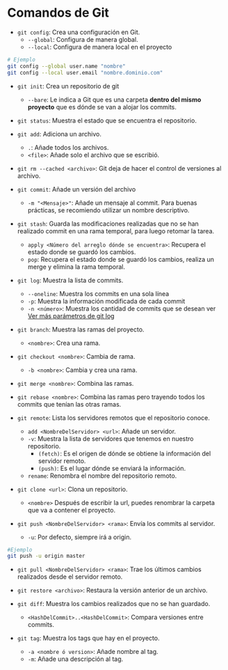 # Comandos de Git

- `git config`: Crea una configuración en Git.
  - `--global`: Configura de manera global.
  - `--local`: Configura de manera local en el proyecto

```sh
# Ejemplo
git config --global user.name "nombre"
git config --local user.email "nombre.dominio.com"
```

- `git init`: Crea un repositorio de git
  - `--bare`: Le indica a Git que es una carpeta **dentro del mismo proyecto** que es dónde se van a alojar los commits.

- `git status`: Muestra el estado que se encuentra el repositorio.

- `git add`: Adiciona un archivo.
  - `.`: Añade todos los archivos.
  - `<file>`: Añade solo el archivo que se escribió.

- `git rm --cached <archivo>`: Git deja de hacer el control de versiones al archivo.

- `git commit`: Añade un versión del archivo
  - `-m "<Mensaje>"`: Añade un mensaje al commit. Para buenas prácticas, se recomiendo utilizar un nombre descriptivo.

- `git stash`: Guarda las modificaciones realizadas que no se han realizado commit en una rama temporal, para luego retomar la tarea.
  - `apply <Número del arreglo dónde se encuentra>`: Recupera el estado donde se guardó los cambios.
  - `pop`: Recupera el estado donde se guardó los cambios, realiza un merge y elimina la rama temporal.

- `git log`: Muestra la lista de commits.
  - `--oneline`: Muestra los commits en una sola línea
  - `-p`: Muestra la información modificada de cada commit
  - `-n <número>`: Muestra los cantidad de commits que se desean ver
[Ver más parámetros de git log](https://devhints.io/git-log)

- `git branch`: Muestra las ramas del proyecto.
  - `<nombre>`: Crea una rama.

- `git checkout <nombre>`: Cambia de rama.
  - `-b <nombre>`: Cambia y crea una rama.

- `git merge <nombre>`: Combina las ramas.

- `git rebase <nombre>`: Combina las ramas pero trayendo todos los commits que tenían las otras ramas.

- `git remote`: Lista los servidores remotos que el repositorio conoce.
  - `add <NombreDelServidor> <url>`: Añade un servidor.
  - `-v`: Muestra la lista de servidores que tenemos en nuestro repositorio.
    - `(fetch)`: Es el origen de dónde se obtiene la información del servidor remoto.
    - `(push)`: Es el lugar dónde se enviará la información.
  - `rename`: Renombra el nombre del repositorio remoto.

- `git clone <url>`: Clona un repositorio.
  - `<nombre>` Después de escribir la url, puedes renombrar la carpeta que va a contener el proyecto.

- `git push <NombreDelServidor> <rama>`: Envía los commits al servidor.
  - `-u`: Por defecto, siempre irá a origin.

```sh
#Ejemplo
git push -u origin master
```

- `git pull <NombreDelServidor> <rama>`: Trae los últimos cambios realizados desde el servidor remoto.

- `git restore <archivo>`: Restaura la versión anterior de un archivo.

- `git diff`: Muestra los cambios realizados que no se han guardado.
  - `<HashDelCommit>..<HashDelCommit>`: Compara versiones entre commits.

- `git tag`: Muestra los tags que hay en el proyecto.
  - `-a <nombre ó version>`: Añade nombre al tag.
  - `-m`: Añade una descripción al tag.
